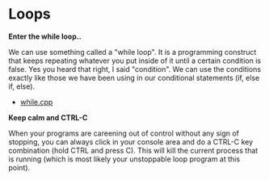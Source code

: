 # Loops

**Enter the while loop..**

We can use something called a "while loop". It is a programming construct that
keeps repeating whatever you put inside of it until a certain condition is
false. Yes you heard that right, I said "condition". We can use the conditions
exactly like those we have been using in our conditional statements (if, else
if, else).

- [while.cpp](while.cpp)

**Keep calm and CTRL-C**

When your programs are careening out of control without any sign of stopping,
you can always click in your console area and do a CTRL-C key combination (hold
CTRL and press C). This will kill the current process that is running (which is
most likely your unstoppable loop program at this point).